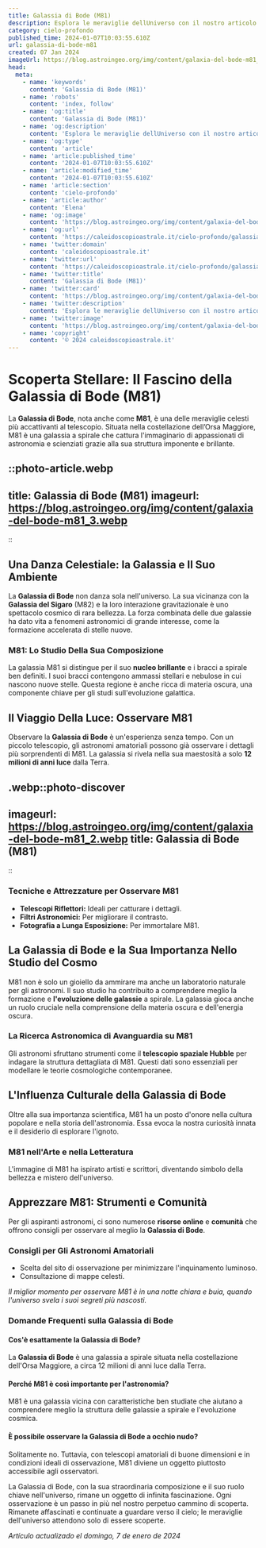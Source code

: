 ```yaml
---
title: Galassia di Bode (M81)
description: Esplora le meraviglie dellUniverso con il nostro articolo su Galassia di Bode (M81); fenomeni celesti, foto mozzafiato e fatti unici.
category: cielo-profondo
published_time: 2024-01-07T10:03:55.610Z
url: galassia-di-bode-m81
created: 07 Jan 2024
imageUrl: https://blog.astroingeo.org/img/content/galaxia-del-bode-m81_3.webp
head:
  meta:
    - name: 'keywords'
      content: 'Galassia di Bode (M81)'
    - name: 'robots'
      content: 'index, follow'
    - name: 'og:title'
      content: 'Galassia di Bode (M81)'
    - name: 'og:description'
      content: 'Esplora le meraviglie dellUniverso con il nostro articolo su Galassia di Bode (M81); fenomeni celesti, foto mozzafiato e fatti unici.'
    - name: 'og:type'
      content: 'article'
    - name: 'article:published_time'
      content: '2024-01-07T10:03:55.610Z'
    - name: 'article:modified_time'
      content: '2024-01-07T10:03:55.610Z'
    - name: 'article:section'
      content: 'cielo-profondo'
    - name: 'article:author'
      content: 'Elena'
    - name: 'og:image'
      content: 'https://blog.astroingeo.org/img/content/galaxia-del-bode-m81_3.webp'
    - name: 'og:url'
      content: 'https://caleidoscopioastrale.it/cielo-profondo/galassia-di-bode-m81'
    - name: 'twitter:domain'
      content: 'caleidoscopioastrale.it'
    - name: 'twitter:url'
      content: 'https://caleidoscopioastrale.it/cielo-profondo/galassia-di-bode-m81'
    - name: 'twitter:title'
      content: 'Galassia di Bode (M81)'
    - name: 'twitter:card'
      content: 'https://blog.astroingeo.org/img/content/galaxia-del-bode-m81_3.webp'
    - name: 'twitter:description'
      content: 'Esplora le meraviglie dellUniverso con il nostro articolo su Galassia di Bode (M81); fenomeni celesti, foto mozzafiato e fatti unici.'
    - name: 'twitter:image'
      content: 'https://blog.astroingeo.org/img/content/galaxia-del-bode-m81_3.webp'
    - name: 'copyright'
      content: '© 2024 caleidoscopioastrale.it'
---
```

# Scoperta Stellare: Il Fascino della Galassia di Bode (M81)

La **Galassia di Bode**, nota anche come **M81**, è una delle meraviglie celesti più accattivanti al telescopio. Situata nella costellazione dell’Orsa Maggiore, M81 è una galassia a spirale che cattura l'immaginario di appassionati di astronomia e scienziati grazie alla sua struttura imponente e brillante.

::photo-article.webp
---
title: Galassia di Bode (M81)
imageurl: https://blog.astroingeo.org/img/content/galaxia-del-bode-m81_3.webp
---
::

## Una Danza Celestiale: la Galassia e Il Suo Ambiente

La **Galassia di Bode** non danza sola nell'universo. La sua vicinanza con la **Galassia del Sigaro** (M82) e la loro interazione gravitazionale è uno spettacolo cosmico di rara bellezza. La forza combinata delle due galassie ha dato vita a fenomeni astronomici di grande interesse, come la formazione accelerata di stelle nuove.

### M81: Lo Studio Della Sua Composizione

La galassia M81 si distingue per il suo **nucleo brillante** e i bracci a spirale ben definiti. I suoi bracci contengono ammassi stellari e nebulose in cui nascono nuove stelle. Questa regione è anche ricca di materia oscura, una componente chiave per gli studi sull'evoluzione galattica.

## Il Viaggio Della Luce: Osservare M81

Observare la **Galassia di Bode** è un'esperienza senza tempo. Con un piccolo telescopio, gli astronomi amatoriali possono già osservare i dettagli più sorprendenti di M81. La galassia si rivela nella sua maestosità a solo **12 milioni di anni luce** dalla Terra.

.webp::photo-discover
---
imageurl: https://blog.astroingeo.org/img/content/galaxia-del-bode-m81_2.webp
title: Galassia di Bode (M81)
---
::

### Tecniche e Attrezzature per Osservare M81

- **Telescopi Riflettori:** Ideali per catturare i dettagli.
- **Filtri Astronomici:** Per migliorare il contrasto.
- **Fotografia a Lunga Esposizione:** Per immortalare M81.

## La Galassia di Bode e la Sua Importanza Nello Studio del Cosmo

M81 non è solo un gioiello da ammirare ma anche un laboratorio naturale per gli astronomi. Il suo studio ha contribuito a comprendere meglio la formazione e **l'evoluzione delle galassie** a spirale. La galassia gioca anche un ruolo cruciale nella comprensione della materia oscura e dell'energia oscura.

### La Ricerca Astronomica di Avanguardia su M81

Gli astronomi sfruttano strumenti come il **telescopio spaziale Hubble** per indagare la struttura dettagliata di M81. Questi dati sono essenziali per modellare le teorie cosmologiche contemporanee.

## L'Influenza Culturale della Galassia di Bode

Oltre alla sua importanza scientifica, M81 ha un posto d'onore nella cultura popolare e nella storia dell'astronomia. Essa evoca la nostra curiosità innata e il desiderio di esplorare l'ignoto. 

### M81 nell'Arte e nella Letteratura

L'immagine di M81 ha ispirato artisti e scrittori, diventando simbolo della bellezza e mistero dell'universo.

## Apprezzare M81: Strumenti e Comunità

Per gli aspiranti astronomi, ci sono numerose **risorse online** e **comunità** che offrono consigli per osservare al meglio la **Galassia di Bode**.

### Consigli per Gli Astronomi Amatoriali

- Scelta del sito di osservazione per minimizzare l'inquinamento luminoso.
- Consultazione di mappe celesti.

_Il miglior momento per osservare M81 è in una notte chiara e buia, quando l'universo svela i suoi segreti più nascosti._

### Domande Frequenti sulla Galassia di Bode

#### Cos'è esattamente la Galassia di Bode?
La **Galassia di Bode** è una galassia a spirale situata nella costellazione dell'Orsa Maggiore, a circa 12 milioni di anni luce dalla Terra.

#### Perché M81 è così importante per l'astronomia?
M81 è una galassia vicina con caratteristiche ben studiate che aiutano a comprendere meglio la struttura delle galassie a spirale e l'evoluzione cosmica.

#### È possibile osservare la Galassia di Bode a occhio nudo?
Solitamente no. Tuttavia, con telescopi amatoriali di buone dimensioni e in condizioni ideali di osservazione, M81 diviene un oggetto piuttosto accessibile agli osservatori.

La Galassia di Bode, con la sua straordinaria composizione e il suo ruolo chiave nell'universo, rimane un oggetto di infinita fascinazione. Ogni osservazione è un passo in più nel nostro perpetuo cammino di scoperta. Rimanete affascinati e continuate a guardare verso il cielo; le meraviglie dell'universo attendono solo di essere scoperte.

_Artículo actualizado el domingo, 7 de enero de 2024_